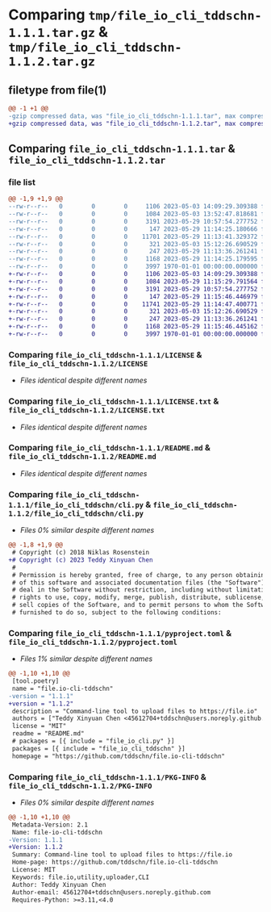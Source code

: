 # Comparing `tmp/file_io_cli_tddschn-1.1.1.tar.gz` & `tmp/file_io_cli_tddschn-1.1.2.tar.gz`

## filetype from file(1)

```diff
@@ -1 +1 @@
-gzip compressed data, was "file_io_cli_tddschn-1.1.1.tar", max compression
+gzip compressed data, was "file_io_cli_tddschn-1.1.2.tar", max compression
```

## Comparing `file_io_cli_tddschn-1.1.1.tar` & `file_io_cli_tddschn-1.1.2.tar`

### file list

```diff
@@ -1,9 +1,9 @@
--rw-r--r--   0        0        0     1106 2023-05-03 14:09:29.309388 file_io_cli_tddschn-1.1.1/LICENSE
--rw-r--r--   0        0        0     1084 2023-05-03 13:52:47.818681 file_io_cli_tddschn-1.1.1/LICENSE.txt
--rw-r--r--   0        0        0     3191 2023-05-29 10:57:54.277752 file_io_cli_tddschn-1.1.1/README.md
--rw-r--r--   0        0        0      147 2023-05-29 11:14:25.180666 file_io_cli_tddschn-1.1.1/file_io_cli_tddschn/__init__.py
--rw-r--r--   0        0        0    11701 2023-05-29 11:13:41.329372 file_io_cli_tddschn-1.1.1/file_io_cli_tddschn/cli.py
--rw-r--r--   0        0        0      321 2023-05-03 15:12:26.690529 file_io_cli_tddschn-1.1.1/file_io_cli_tddschn/config.py
--rw-r--r--   0        0        0      247 2023-05-29 11:13:36.261241 file_io_cli_tddschn-1.1.1/file_io_cli_tddschn/utils.py
--rw-r--r--   0        0        0     1168 2023-05-29 11:14:25.179595 file_io_cli_tddschn-1.1.1/pyproject.toml
--rw-r--r--   0        0        0     3997 1970-01-01 00:00:00.000000 file_io_cli_tddschn-1.1.1/PKG-INFO
+-rw-r--r--   0        0        0     1106 2023-05-03 14:09:29.309388 file_io_cli_tddschn-1.1.2/LICENSE
+-rw-r--r--   0        0        0     1084 2023-05-29 11:15:29.791564 file_io_cli_tddschn-1.1.2/LICENSE.txt
+-rw-r--r--   0        0        0     3191 2023-05-29 10:57:54.277752 file_io_cli_tddschn-1.1.2/README.md
+-rw-r--r--   0        0        0      147 2023-05-29 11:15:46.446979 file_io_cli_tddschn-1.1.2/file_io_cli_tddschn/__init__.py
+-rw-r--r--   0        0        0    11741 2023-05-29 11:14:47.400771 file_io_cli_tddschn-1.1.2/file_io_cli_tddschn/cli.py
+-rw-r--r--   0        0        0      321 2023-05-03 15:12:26.690529 file_io_cli_tddschn-1.1.2/file_io_cli_tddschn/config.py
+-rw-r--r--   0        0        0      247 2023-05-29 11:13:36.261241 file_io_cli_tddschn-1.1.2/file_io_cli_tddschn/utils.py
+-rw-r--r--   0        0        0     1168 2023-05-29 11:15:46.445162 file_io_cli_tddschn-1.1.2/pyproject.toml
+-rw-r--r--   0        0        0     3997 1970-01-01 00:00:00.000000 file_io_cli_tddschn-1.1.2/PKG-INFO
```

### Comparing `file_io_cli_tddschn-1.1.1/LICENSE` & `file_io_cli_tddschn-1.1.2/LICENSE`

 * *Files identical despite different names*

### Comparing `file_io_cli_tddschn-1.1.1/LICENSE.txt` & `file_io_cli_tddschn-1.1.2/LICENSE.txt`

 * *Files identical despite different names*

### Comparing `file_io_cli_tddschn-1.1.1/README.md` & `file_io_cli_tddschn-1.1.2/README.md`

 * *Files identical despite different names*

### Comparing `file_io_cli_tddschn-1.1.1/file_io_cli_tddschn/cli.py` & `file_io_cli_tddschn-1.1.2/file_io_cli_tddschn/cli.py`

 * *Files 0% similar despite different names*

```diff
@@ -1,8 +1,9 @@
 # Copyright (c) 2018 Niklas Rosenstein
+# Copyright (c) 2023 Teddy Xinyuan Chen
 #
 # Permission is hereby granted, free of charge, to any person obtaining a copy
 # of this software and associated documentation files (the "Software"), to
 # deal in the Software without restriction, including without limitation the
 # rights to use, copy, modify, merge, publish, distribute, sublicense, and/or
 # sell copies of the Software, and to permit persons to whom the Software is
 # furnished to do so, subject to the following conditions:
```

### Comparing `file_io_cli_tddschn-1.1.1/pyproject.toml` & `file_io_cli_tddschn-1.1.2/pyproject.toml`

 * *Files 1% similar despite different names*

```diff
@@ -1,10 +1,10 @@
 [tool.poetry]
 name = "file.io-cli-tddschn"
-version = "1.1.1"
+version = "1.1.2"
 description = "Command-line tool to upload files to https://file.io"
 authors = ["Teddy Xinyuan Chen <45612704+tddschn@users.noreply.github.com>"]
 license = "MIT"
 readme = "README.md"
 # packages = [{ include = "file_io_cli.py" }]
 packages = [{ include = "file_io_cli_tddschn" }]
 homepage = "https://github.com/tddschn/file.io-cli-tddschn"
```

### Comparing `file_io_cli_tddschn-1.1.1/PKG-INFO` & `file_io_cli_tddschn-1.1.2/PKG-INFO`

 * *Files 0% similar despite different names*

```diff
@@ -1,10 +1,10 @@
 Metadata-Version: 2.1
 Name: file-io-cli-tddschn
-Version: 1.1.1
+Version: 1.1.2
 Summary: Command-line tool to upload files to https://file.io
 Home-page: https://github.com/tddschn/file.io-cli-tddschn
 License: MIT
 Keywords: file.io,utility,uploader,CLI
 Author: Teddy Xinyuan Chen
 Author-email: 45612704+tddschn@users.noreply.github.com
 Requires-Python: >=3.11,<4.0
```

